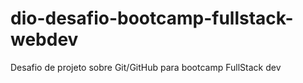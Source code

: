 # dio-desafio-bootcamp-fullstack-webdev
Desafio de projeto sobre Git/GitHub para bootcamp FullStack dev
